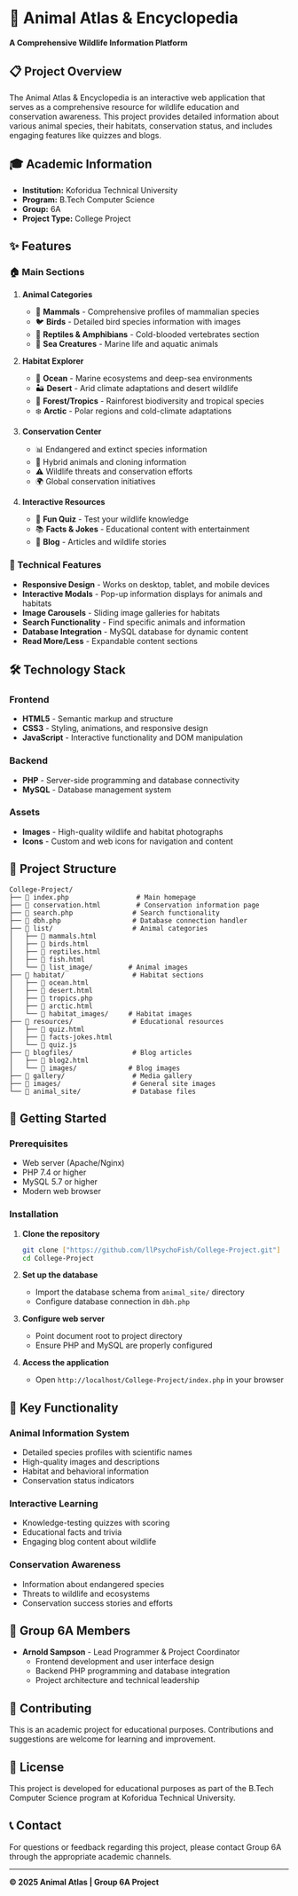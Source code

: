 # 🐾 Animal Atlas & Encyclopedia

**A Comprehensive Wildlife Information Platform**

## 📋 Project Overview

The Animal Atlas & Encyclopedia is an interactive web application that serves as a comprehensive resource for wildlife education and conservation awareness. This project provides detailed information about various animal species, their habitats, conservation status, and includes engaging features like quizzes and blogs.

## 🎓 Academic Information

- **Institution:** Koforidua Technical University
- **Program:** B.Tech Computer Science
- **Group:** 6A
- **Project Type:** College Project

## ✨ Features

### 🏠 Main Sections

1. **Animal Categories**
   - 🦁 **Mammals** - Comprehensive profiles of mammalian species
   - 🐦 **Birds** - Detailed bird species information with images
   - 🐍 **Reptiles & Amphibians** - Cold-blooded vertebrates section
   - 🐠 **Sea Creatures** - Marine life and aquatic animals

2. **Habitat Explorer**
   - 🌊 **Ocean** - Marine ecosystems and deep-sea environments
   - 🏜️ **Desert** - Arid climate adaptations and desert wildlife
   - 🌳 **Forest/Tropics** - Rainforest biodiversity and tropical species
   - ❄️ **Arctic** - Polar regions and cold-climate adaptations

3. **Conservation Center**
   - 📊 Endangered and extinct species information
   - 🧬 Hybrid animals and cloning information
   - ⚠️ Wildlife threats and conservation efforts
   - 🌍 Global conservation initiatives

4. **Interactive Resources**
   - 🎯 **Fun Quiz** - Test your wildlife knowledge
   - 📚 **Facts & Jokes** - Educational content with entertainment
   - 📝 **Blog** - Articles and wildlife stories

### 🔧 Technical Features

- **Responsive Design** - Works on desktop, tablet, and mobile devices
- **Interactive Modals** - Pop-up information displays for animals and habitats
- **Image Carousels** - Sliding image galleries for habitats
- **Search Functionality** - Find specific animals and information
- **Database Integration** - MySQL database for dynamic content
- **Read More/Less** - Expandable content sections

## 🛠️ Technology Stack

### Frontend
- **HTML5** - Semantic markup and structure
- **CSS3** - Styling, animations, and responsive design
- **JavaScript** - Interactive functionality and DOM manipulation

### Backend
- **PHP** - Server-side programming and database connectivity
- **MySQL** - Database management system

### Assets
- **Images** - High-quality wildlife and habitat photographs
- **Icons** - Custom and web icons for navigation and content

## 📁 Project Structure

```
College-Project/
├── 📄 index.php                 # Main homepage
├── 📄 conservation.html         # Conservation information page
├── 📄 search.php               # Search functionality
├── 📄 dbh.php                  # Database connection handler
├── 📁 list/                    # Animal categories
│   ├── 📄 mammals.html
│   ├── 📄 birds.html
│   ├── 📄 reptiles.html
│   ├── 📄 fish.html
│   └── 📁 list_image/         # Animal images
├── 📁 habitat/                 # Habitat sections
│   ├── 📄 ocean.html
│   ├── 📄 desert.html
│   ├── 📄 tropics.php
│   ├── 📄 arctic.html
│   └── 📁 habitat_images/     # Habitat images
├── 📁 resources/               # Educational resources
│   ├── 📄 quiz.html
│   ├── 📄 facts-jokes.html
│   └── 📄 quiz.js
├── 📁 blogfiles/               # Blog articles
│   ├── 📄 blog2.html
│   └── 📁 images/             # Blog images
├── 📁 gallery/                 # Media gallery
├── 📁 images/                  # General site images
└── 📁 animal_site/             # Database files
```

## 🚀 Getting Started

### Prerequisites
- Web server (Apache/Nginx)
- PHP 7.4 or higher
- MySQL 5.7 or higher
- Modern web browser

### Installation

1. **Clone the repository**
   ```bash
   git clone ["https://github.com/llPsychoFish/College-Project.git"]
   cd College-Project
   ```

2. **Set up the database**
   - Import the database schema from `animal_site/` directory
   - Configure database connection in `dbh.php`

3. **Configure web server**
   - Point document root to project directory
   - Ensure PHP and MySQL are properly configured

4. **Access the application**
   - Open `http://localhost/College-Project/index.php` in your browser

## 🎯 Key Functionality

### Animal Information System
- Detailed species profiles with scientific names
- High-quality images and descriptions
- Habitat and behavioral information
- Conservation status indicators

### Interactive Learning
- Knowledge-testing quizzes with scoring
- Educational facts and trivia
- Engaging blog content about wildlife

### Conservation Awareness
- Information about endangered species
- Threats to wildlife and ecosystems
- Conservation success stories and efforts

## 👥 Group 6A Members

- **Arnold Sampson** - Lead Programmer & Project Coordinator
  - Frontend development and user interface design
  - Backend PHP programming and database integration
  - Project architecture and technical leadership

## 🤝 Contributing

This is an academic project for educational purposes. Contributions and suggestions are welcome for learning and improvement.

## 📜 License

This project is developed for educational purposes as part of the B.Tech Computer Science program at Koforidua Technical University.

## 📞 Contact

For questions or feedback regarding this project, please contact Group 6A through the appropriate academic channels.

---

**© 2025 Animal Atlas | Group 6A Project**
